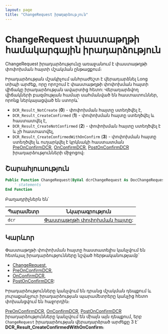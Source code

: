 ```yaml
---
layout: page
title: "ChangeRequest իրադարձություն"
---
```


# ChangeRequest փաստաթղթի համակարգային իրադարձություն

ChangeRequest իրադարձությունը առաջանում է փաստաթղթի փոփոխման հայտի մշակման ընթացքում։

Իրադարձության մշակիչում անհրաժեշտ է վերադարձնել Long տիպի արժեք, որը որոշում է փաստաթղթի փոփոխման հայտի վիճակը իրադարձության ավարտից հետո: Վերադարձվող վիճակների բազմության համար սահմանված են հաստատուններ, որոնք ներկայացված են ստորև՝

* `DCR_Result_NotCreate` (**0**) - փոփոխման հայտը ստեղծվել է,
* `DCR_Result_CreateConfirmed` (**1**) - փոփոխման հայտը ստեղծվել և հաստատվել է,
* `DCR_Result_CreateNotConfirmed` (**2**) - փոփոխման հայտը ստեղծվել է և չի հաստատվել,
* `DCR_Result_CreateConfirmedWithOnConfirm` (**3**) - փոփոխման հայտը ստեղծվել և ուղարկվել է կրկնակի հաստատման [PreOnConfirmDCR](DocExtenderEvents/PreOnConfirmDCR.md), [OnConfirmDCR](OnConfirmDCR.md), [PostOnConfirmDCR](DocExtenderEvents/PostOnConfirmDCR.md) իրադարձությունների միջոցով։

## Շարահյուսություն

``` vb
Public Function ChangeRequest(ByVal dcrChangeRequest As DocChangeRequest) As Long 
    ' statements
End Function
```

Բաղադրիչներն են՝


|Պարամետր|Նկարագրություն|
|--|--|
|`dcr`| [Փաստաթղթի փոփոխման հայտը](../Functions/DocChangeRequest.md/DCR.md):|

## Կարևոր

Փաստաթղթի փոփոխման հայտը հաստատելիս կանչվում են հետևյալ իրադարձությունները նշված հերթականությամբ՝  
* [ChangeRequest](ChangeRequest.md),
* [PreOnConfirmDCR](DocExtenderEvents/PreOnConfirmDCR.md),
* [OnConfirmDCR](OnConfirmDCR.md),
* [PostOnConfirmDCR](DocExtenderEvents/PostOnConfirmDCR.md):

Իրադարձությունները կանչվում են դրանց մշակման դեպքում և յուրաքանչյուր իրադարձության պարամետրերը կանչից հետո փոխանցվում են հաջորդին։

[PreOnConfirmDCR](DocExtenderEvents/PreOnConfirmDCR.md), [OnConfirmDCR](OnConfirmDCR.md), [PostOnConfirmDCR](DocExtenderEvents/PostOnConfirmDCR.md) իրադարձությունները կանչվում են միայն այն դեպքում, երբ `ChangeRequest` իրադարձության վերադարձրած արժեքը 3 է` **DCR_Result_CreateConfirmedWithOnConfirm**։